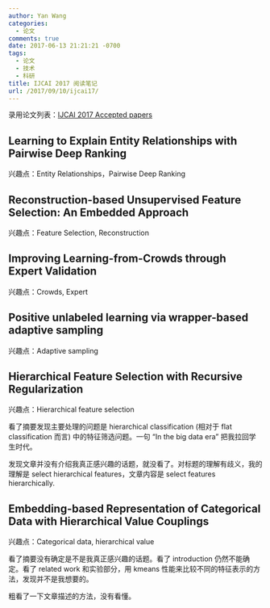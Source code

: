 ```yaml
---
author: Yan Wang
categories:
  - 论文
comments: true
date: 2017-06-13 21:21:21 -0700
tags:
  - 论文
  - 技术
  - 科研
title: IJCAI 2017 阅读笔记
url: /2017/09/10/ijcai17/
---
```



录用论文列表：[IJCAI 2017 Accepted papers](https://ijcai-17.org/accepted-papers.html)


## Learning to Explain Entity Relationships with Pairwise Deep Ranking

兴趣点：Entity Relationships，Pairwise Deep Ranking


## Reconstruction-based Unsupervised Feature Selection: An Embedded Approach

兴趣点：Feature Selection, Reconstruction

## Improving Learning-from-Crowds through Expert Validation

兴趣点：Crowds, Expert

## Positive unlabeled learning via wrapper-based adaptive sampling

兴趣点：Adaptive sampling

## Hierarchical Feature Selection with Recursive Regularization

兴趣点：Hierarchical feature selection

看了摘要发现主要处理的问题是 hierarchical classification (相对于 flat classification 而言) 中的特征筛选问题。一句 “In the big data era” 把我拉回学生时代。

发现文章并没有介绍我真正感兴趣的话题，就没看了。对标题的理解有歧义，我的理解是 select hierarchical features，文章内容是 select features hierarchically.

## Embedding-based Representation of Categorical Data with Hierarchical Value Couplings

兴趣点：Categorical data, hierarchical value

看了摘要没有确定是不是我真正感兴趣的话题。看了 introduction 仍然不能确定。看了 related work 和实验部分，用 kmeans 性能来比较不同的特征表示的方法，发现并不是我想要的。

粗看了一下文章描述的方法，没有看懂。